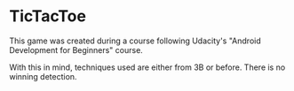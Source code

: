 # TicTacToe

This game was created during a course following Udacity's "Android Development for Beginners" course.

With this in mind, techniques used are either from 3B or before. 
There is no winning detection.
